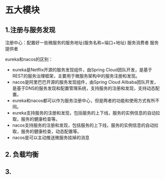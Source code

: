# 五大模块

## 1.注册与服务发现

注册中心：配置好一些微服务的服务地址(服务名称+端口+地址)
服务消费者
服务提供者

eureka和nacos的区别：

- eureka是Netflix开源的服务发现组件，由Spring Cloud团队开发，是基于REST的服务治理框架，主要用于微服务架构中的服务注册和发现。
- nacos是阿里巴巴开源的服务发现组件，由Spring Cloud Alibaba团队开发，是基于DNS的服务发现和配置管理系统，支持服务的注册和发现，支持动态配置。
- eureka和nacos都可以作为服务注册中心，但是两者的功能和使用方式有所不同。
- eureka支持服务的注册和发现，包括服务的上下线，服务的实例信息的自动拉取，服务的健康检查等。
- nacos支持服务的注册和发现，包括服务的上下线，服务的实例信息的自动拉取，服务的健康检查，动态配置等。
- nacos是可以主动推送微服务挂掉的消息

## 2. 负载均衡


## 3.